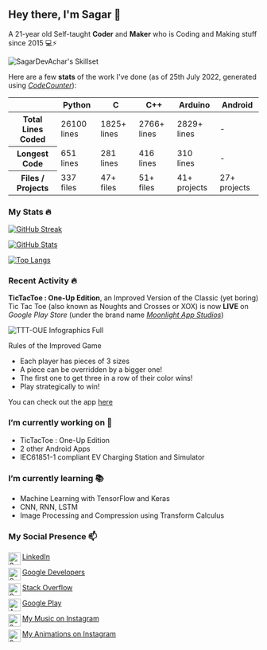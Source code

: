 <!--
REFERENCE: https://github.com/itsZed0/itsZed0/blob/main/README.md?plain=1
-->

## Hey there, I'm Sagar 👋

A 21-year old Self-taught **Coder** and **Maker** who is Coding and Making stuff since 2015 💻⚡

![SagarDevAchar's Skillset](https://user-images.githubusercontent.com/51400137/148717363-56207417-0b41-4d9c-a3a7-ed313be2b546.png)

Here are a few **stats** of the work I've done (as of 25th July 2022, generated using *[CodeCounter](https://github.com/SagarDevAchar/CodeCounter)*):
<table>
<thead>
  <tr>
    <th></th>
    <th>Python</th>
    <th>C</th>
    <th>C++</th>
    <th>Arduino</th>
    <th>Android</th>
  </tr>
</thead>
<tbody>
  <tr>
    <th>Total Lines Coded</th>
    <td>26100 lines</td>
    <td>1825+ lines</td>
    <td>2766+ lines</td>
    <td>2829+ lines</td>
    <td>-</td>
  </tr>
  <tr>
    <th>Longest Code</th>
    <td>651 lines</td>
    <td>281 lines</td>
    <td>416 lines</td>
    <td>310 lines</td>
    <td>-</td>
  </tr>
  <tr>
    <th>Files / Projects</th>
    <td>337 files</td>
    <td>47+ files</td>
    <td>51+ files</td>
    <td>41+ projects</td>
    <td>27+ projects</td>
  </tr>
</tbody>
</table>

### My Stats 🔥

<!--
<a href="https://git.io/streak-stats">
  <img align="center" src="https://github-readme-streak-stats.herokuapp.com?user=SagarDevAchar&theme=great-gatsby&hide_border=true" />
</a>
<a href="https://github-readme-stats.vercel.app/">
  <img align="center" src="https://github-readme-stats.vercel.app/api?username=SagarDevAchar&theme=great-gatsby&show_icons=true&hide_border=true&count_private=true" />
</a>
-->

[![GitHub Streak](https://github-readme-streak-stats.herokuapp.com?user=SagarDevAchar&theme=great-gatsby&hide_border=true)](https://git.io/streak-stats)

[![GitHub Stats](https://github-readme-stats.vercel.app/api?username=SagarDevAchar&theme=great-gatsby&show_icons=true&hide_border=true&count_private=true)](https://github-readme-stats.vercel.app/)

[![Top Langs](https://github-readme-stats.vercel.app/api/top-langs/?username=SagarDevAchar&theme=great-gatsby&show_icons=true&hide_border=true&layout=compact)](https://github.com/anuraghazra/github-readme-stats)


### Recent Activity 🔥

**TicTacToe : One-Up Edition**, an Improved Version of the Classic (yet boring) Tic Tac Toe (also known as Noughts and Crosses or XOX)  is now **LIVE** on *Google Play Store* (under the brand name *[Moonlight App Studios](https://play.google.com/store/apps/dev?id=5751796953368988342)*)

![TTT-OUE Infographics Full](https://user-images.githubusercontent.com/51400137/130944808-9d09198e-4555-4304-a39f-406edfdb973e.png)

Rules of the Improved Game
- Each player has pieces of 3 sizes
- A piece can be overridden by a bigger one!
- The first one to get three in a row of their color wins!
- Play strategically to win!

You can check out the app [here](https://play.google.com/store/apps/details?id=com.sda.ttt)

### I’m currently working on 🔨

- TicTacToe : One-Up Edition
- 2 other Android Apps
- IEC61851-1 compliant EV Charging Station and Simulator

### I’m currently learning 📚

- Machine Learning with TensorFlow and Keras
- CNN, RNN, LSTM
- Image Processing and Compression using Transform Calculus

### My Social Presence 📫
[LinkedIn](https://www.linkedin.com/in/sagar-dev-achar/)
<a href="https://www.linkedin.com/in/sagar-dev-achar/">
  <img align="left" alt="Sagar Dev Achar on LinkedIn" width="25px" src="https://user-images.githubusercontent.com/51400137/116963311-2473c100-acc6-11eb-92eb-aa2231826fa1.png"/>
</a>

[Google Developers](https://developers.google.com/profile/u/110898118534920237945)
<a href="https://developers.google.com/profile/u/110898118534920237945">
  <img align="left" alt="Sagar Dev Achar on Google Developers" width="25px" src="https://developers.google.com/site-assets/developers_64dp_480.png"/>
</a>

[Stack Overflow](https://stackoverflow.com/users/9939262/sagar)
<a href="https://stackoverflow.com/users/9939262/sagar">
  <img align="left" alt="Sagar Dev Achar on Stack Overflow" width="25px" src="https://cdn.sstatic.net/Sites/stackoverflow/Img/icon-48.png"/>
</a>

[Google Play](https://play.google.com/store/apps/dev?id=5751796953368988342)
<a href="https://play.google.com/store/apps/dev?id=5751796953368988342">
  <img align="left" alt="AndroDevSDA on Google Play" width="25px" src="https://www.gstatic.com/images/branding/product/2x/play_prism_64dp.png"/>
</a>

[My Music on Instagram](https://www.instagram.com/1498.wav/)
<a href="https://www.instagram.com/1498.wav/">
  <img align="left" alt="0x5DA on Instagram" width="25px" src="https://duckduckgo.com/assets/icons/thirdparty/instagram.svg"/>
</a>

[My Animations on Instagram](https://www.instagram.com/looooopz.aep/)
<a href="https://www.instagram.com/looooopz.aep/">
  <img align="left" alt="0x5DA on Instagram" width="25px" src="https://duckduckgo.com/assets/icons/thirdparty/instagram.svg"/>
</a>
